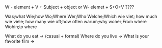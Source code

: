 W - element + V + Subject + object
or
W- elemet + S+O+V ????

Was;what
Wie;how
Wo;Where
Wer;Who
Welche;Which
wie viet; how much
wie viele; how many
wie oft;how often
warum;why
woher;From where
Wohin;to where

What do you eat -> (casual + formal)
Where do you live ->
What is your favorite film ->
